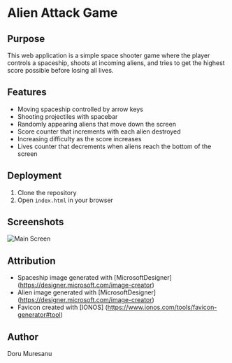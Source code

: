 # Alien Attack Game

## Purpose
This web application is a simple space shooter game where the player controls a spaceship, shoots at incoming aliens, and tries to get the highest score possible before losing all lives.

## Features
- Moving spaceship controlled by arrow keys
- Shooting projectiles with spacebar
- Randomly appearing aliens that move down the screen
- Score counter that increments with each alien destroyed
- Increasing difficulty as the score increases
- Lives counter that decrements when aliens reach the bottom of the screen

## Deployment
1. Clone the repository
2. Open `index.html` in your browser

## Screenshots
![Main Screen](assets/images/) 

## Attribution
- Spaceship image generated with [MicrosoftDesigner] (https://designer.microsoft.com/image-creator)
- Alien image generated with [MicrosoftDesigner] (https://designer.microsoft.com/image-creator)
- Favicon created with [IONOS] (https://www.ionos.com/tools/favicon-generator#tool)

## Author
Doru Muresanu


